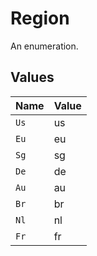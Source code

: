 # Region

An enumeration.


## Values

| Name  | Value |
| ----- | ----- |
| `Us`  | us    |
| `Eu`  | eu    |
| `Sg`  | sg    |
| `De`  | de    |
| `Au`  | au    |
| `Br`  | br    |
| `Nl`  | nl    |
| `Fr`  | fr    |